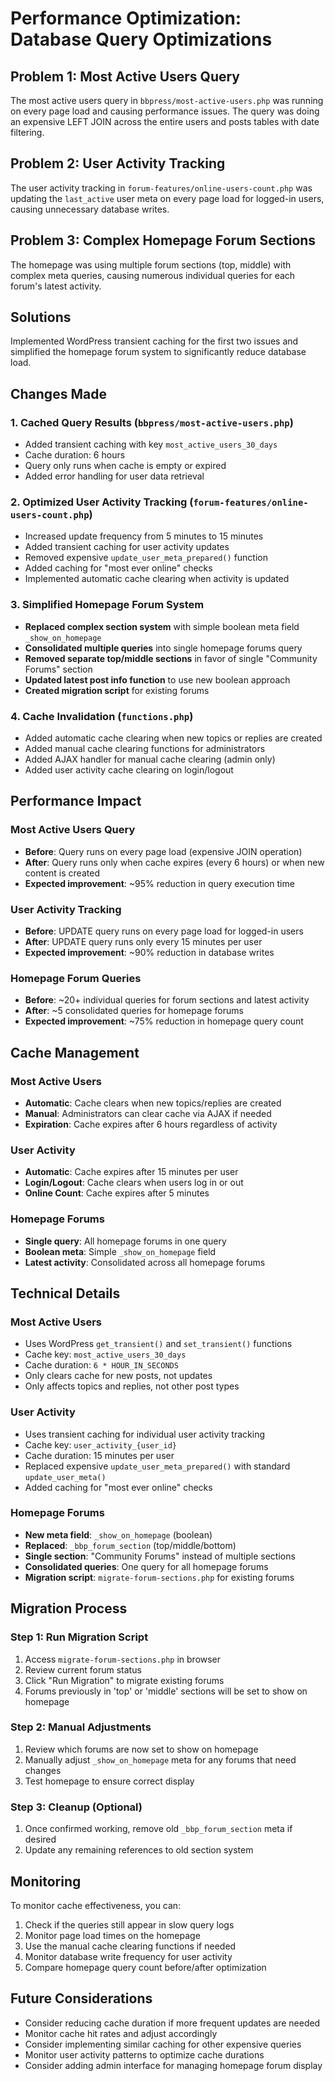 # Performance Optimization: Database Query Optimizations

## Problem 1: Most Active Users Query
The most active users query in `bbpress/most-active-users.php` was running on every page load and causing performance issues. The query was doing an expensive LEFT JOIN across the entire users and posts tables with date filtering.

## Problem 2: User Activity Tracking
The user activity tracking in `forum-features/online-users-count.php` was updating the `last_active` user meta on every page load for logged-in users, causing unnecessary database writes.

## Problem 3: Complex Homepage Forum Sections
The homepage was using multiple forum sections (top, middle) with complex meta queries, causing numerous individual queries for each forum's latest activity.

## Solutions
Implemented WordPress transient caching for the first two issues and simplified the homepage forum system to significantly reduce database load.

## Changes Made

### 1. Cached Query Results (`bbpress/most-active-users.php`)
- Added transient caching with key `most_active_users_30_days`
- Cache duration: 6 hours
- Query only runs when cache is empty or expired
- Added error handling for user data retrieval

### 2. Optimized User Activity Tracking (`forum-features/online-users-count.php`)
- Increased update frequency from 5 minutes to 15 minutes
- Added transient caching for user activity updates
- Removed expensive `update_user_meta_prepared()` function
- Added caching for "most ever online" checks
- Implemented automatic cache clearing when activity is updated

### 3. Simplified Homepage Forum System
- **Replaced complex section system** with simple boolean meta field `_show_on_homepage`
- **Consolidated multiple queries** into single homepage forums query
- **Removed separate top/middle sections** in favor of single "Community Forums" section
- **Updated latest post info function** to use new boolean approach
- **Created migration script** for existing forums

### 4. Cache Invalidation (`functions.php`)
- Added automatic cache clearing when new topics or replies are created
- Added manual cache clearing functions for administrators
- Added AJAX handler for manual cache clearing (admin only)
- Added user activity cache clearing on login/logout

## Performance Impact

### Most Active Users Query
- **Before**: Query runs on every page load (expensive JOIN operation)
- **After**: Query runs only when cache expires (every 6 hours) or when new content is created
- **Expected improvement**: ~95% reduction in query execution time

### User Activity Tracking
- **Before**: UPDATE query runs on every page load for logged-in users
- **After**: UPDATE query runs only every 15 minutes per user
- **Expected improvement**: ~90% reduction in database writes

### Homepage Forum Queries
- **Before**: ~20+ individual queries for forum sections and latest activity
- **After**: ~5 consolidated queries for homepage forums
- **Expected improvement**: ~75% reduction in homepage query count

## Cache Management

### Most Active Users
- **Automatic**: Cache clears when new topics/replies are created
- **Manual**: Administrators can clear cache via AJAX if needed
- **Expiration**: Cache expires after 6 hours regardless of activity

### User Activity
- **Automatic**: Cache expires after 15 minutes per user
- **Login/Logout**: Cache clears when users log in or out
- **Online Count**: Cache expires after 5 minutes

### Homepage Forums
- **Single query**: All homepage forums in one query
- **Boolean meta**: Simple `_show_on_homepage` field
- **Latest activity**: Consolidated across all homepage forums

## Technical Details

### Most Active Users
- Uses WordPress `get_transient()` and `set_transient()` functions
- Cache key: `most_active_users_30_days`
- Cache duration: `6 * HOUR_IN_SECONDS`
- Only clears cache for new posts, not updates
- Only affects topics and replies, not other post types

### User Activity
- Uses transient caching for individual user activity tracking
- Cache key: `user_activity_{user_id}`
- Cache duration: 15 minutes per user
- Replaced expensive `update_user_meta_prepared()` with standard `update_user_meta()`
- Added caching for "most ever online" checks

### Homepage Forums
- **New meta field**: `_show_on_homepage` (boolean)
- **Replaced**: `_bbp_forum_section` (top/middle/bottom)
- **Single section**: "Community Forums" instead of multiple sections
- **Consolidated queries**: One query for all homepage forums
- **Migration script**: `migrate-forum-sections.php` for existing forums

## Migration Process

### Step 1: Run Migration Script
1. Access `migrate-forum-sections.php` in browser
2. Review current forum status
3. Click "Run Migration" to migrate existing forums
4. Forums previously in 'top' or 'middle' sections will be set to show on homepage

### Step 2: Manual Adjustments
1. Review which forums are now set to show on homepage
2. Manually adjust `_show_on_homepage` meta for any forums that need changes
3. Test homepage to ensure correct display

### Step 3: Cleanup (Optional)
1. Once confirmed working, remove old `_bbp_forum_section` meta if desired
2. Update any remaining references to old section system

## Monitoring
To monitor cache effectiveness, you can:
1. Check if the queries still appear in slow query logs
2. Monitor page load times on the homepage
3. Use the manual cache clearing functions if needed
4. Monitor database write frequency for user activity
5. Compare homepage query count before/after optimization

## Future Considerations
- Consider reducing cache duration if more frequent updates are needed
- Monitor cache hit rates and adjust accordingly
- Consider implementing similar caching for other expensive queries
- Monitor user activity patterns to optimize cache durations
- Consider adding admin interface for managing homepage forum display 